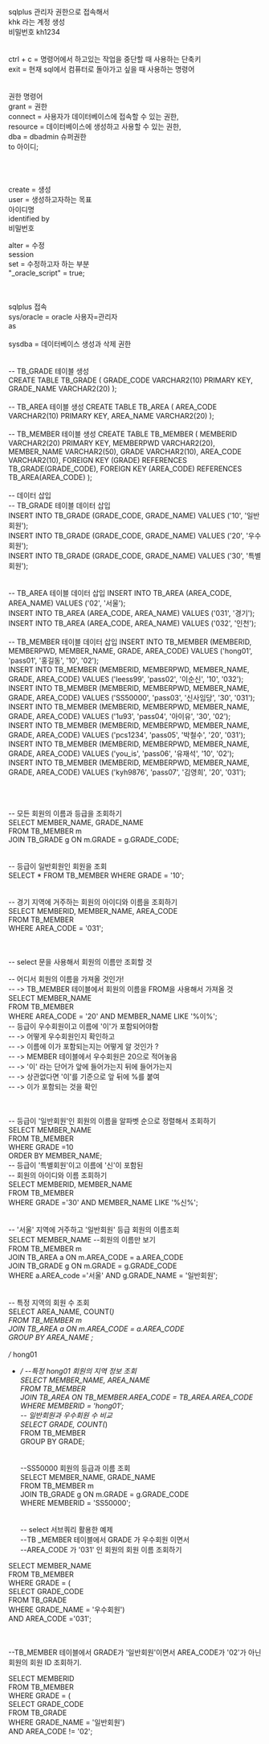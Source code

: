 
sqlplus 관리자 권한으로 접속해서 <br/>
khk 라는 계정 생성<br/>
비밀번호 kh1234<br/>
<br/><br/>
ctrl + c = 명령어에서 하고있는 작업을 중단할 때 사용하는 단축키<br/>
exit = 현재 sql에서 컴퓨터로 돌아가고 싶을 때 사용하는 명령어<br/>
<br/><br/>
권한 명령어<br/>
grant  = 권한<br/>
connect = 사용자가 데이터베이스에 접속할 수 있는 권한, <br/>
resource = 데이터베이스에 생성하고 사용할 수 있는 권한, <br/>
dba = dbadmin 슈퍼권한<br/>
 to 아이디;<br/>
<br/><br/><br/>


create = 생성 <br/>
user = 생성하고자하는 목표<br/>
아이디명<br/>
identified by <br/>
비밀번호<br/>

alter = 수정<br/>
session<br/>
set = 수정하고자 하는 부분<br/>
"_oracle_script" = true;<br/>

<br/><br/>
sqlplus 접속<br/>
sys/oracle = oracle  사용자=관리자<br/>
as<br/>
<br/>
sysdba = 데이터베이스 생성과 삭제 권한<br/>
<br/><br/>
-- TB_GRADE 테이블 생성<br/>
CREATE TABLE TB_GRADE (
    GRADE_CODE VARCHAR2(10) PRIMARY KEY,
    GRADE_NAME VARCHAR2(20)
);
<br/><br/>
-- TB_AREA 테이블 생성
CREATE TABLE TB_AREA (
    AREA_CODE VARCHAR2(10) PRIMARY KEY,
    AREA_NAME VARCHAR2(20)
);
<br/><br/>
-- TB_MEMBER 테이블 생성
CREATE TABLE TB_MEMBER (
    MEMBERID VARCHAR2(20) PRIMARY KEY,
    MEMBERPWD VARCHAR2(20),
    MEMBER_NAME VARCHAR2(50),
    GRADE VARCHAR2(10),
    AREA_CODE VARCHAR2(10),
    FOREIGN KEY (GRADE) REFERENCES TB_GRADE(GRADE_CODE),
    FOREIGN KEY (AREA_CODE) REFERENCES TB_AREA(AREA_CODE)
);
<br/><br/>
-- 데이터 삽입<br/>
-- TB_GRADE 테이블 데이터 삽입<br/>
INSERT INTO TB_GRADE (GRADE_CODE, GRADE_NAME) VALUES ('10', '일반회원');<br/>
INSERT INTO TB_GRADE (GRADE_CODE, GRADE_NAME) VALUES ('20', '우수회원');<br/>
INSERT INTO TB_GRADE (GRADE_CODE, GRADE_NAME) VALUES ('30', '특별회원');<br/>
<br/><br/>
-- TB_AREA 테이블 데이터 삽입
INSERT INTO TB_AREA (AREA_CODE, AREA_NAME) VALUES ('02', '서울');<br/>
INSERT INTO TB_AREA (AREA_CODE, AREA_NAME) VALUES ('031', '경기');<br/>
INSERT INTO TB_AREA (AREA_CODE, AREA_NAME) VALUES ('032', '인천');<br/>
<br/>
-- TB_MEMBER 테이블 데이터 삽입
INSERT INTO TB_MEMBER (MEMBERID, MEMBERPWD, MEMBER_NAME, GRADE, AREA_CODE) VALUES ('hong01', 'pass01', '홍길동', '10', '02');<br/>
INSERT INTO TB_MEMBER (MEMBERID, MEMBERPWD, MEMBER_NAME, GRADE, AREA_CODE) VALUES ('leess99', 'pass02', '이순신', '10', '032');<br/>
INSERT INTO TB_MEMBER (MEMBERID, MEMBERPWD, MEMBER_NAME, GRADE, AREA_CODE) VALUES ('SS50000', 'pass03', '신사임당', '30', '031');<br/>
INSERT INTO TB_MEMBER (MEMBERID, MEMBERPWD, MEMBER_NAME, GRADE, AREA_CODE) VALUES ('1u93', 'pass04', '아이유', '30', '02');<br/>
INSERT INTO TB_MEMBER (MEMBERID, MEMBERPWD, MEMBER_NAME, GRADE, AREA_CODE) VALUES ('pcs1234', 'pass05', '박철수', '20', '031');<br/>
INSERT INTO TB_MEMBER (MEMBERID, MEMBERPWD, MEMBER_NAME, GRADE, AREA_CODE) VALUES ('you_is', 'pass06', '유재석', '10', '02');<br/>
INSERT INTO TB_MEMBER (MEMBERID, MEMBERPWD, MEMBER_NAME, GRADE, AREA_CODE) VALUES ('kyh9876', 'pass07', '김영희', '20', '031');<br/>

<br/><br/>

-- 모든 회원의 이름과 등급을 조회하기<br/>
SELECT MEMBER_NAME, GRADE_NAME<br/>
FROM TB_MEMBER m<br/>
JOIN TB_GRADE g ON m.GRADE = g.GRADE_CODE;<br/>
<br/><br/>
-- 등급이 일반회원인 회원을 조회<br/>
SELECT * FROM TB_MEMBER WHERE GRADE = '10';<br/>
<br/><br/>
-- 경기 지역에 거주하는 회원의 아이디와 이름을 조회하기<br/>
SELECT MEMBERID, MEMBER_NAME, AREA_CODE <br/>
FROM TB_MEMBER <br/>
WHERE AREA_CODE = '031';<br/>
<br/><br/>

-- select 문을 사용해서 회원의 이름만 조회할 것<br/>

-- 어디서 회원의 이름을 가져올 것인가!<br/>
-- -> TB_MEMBER 테이블에서 회원의 이름을 FROM을 사용해서 가져올 것<br/>
SELECT MEMBER_NAME<br/>
FROM TB_MEMBER <br/>
WHERE AREA_CODE = '20' AND MEMBER_NAME LIKE '%이%';<br/>
-- 등급이 우수회원이고 이름에 '이'가 포함되어야함<br/>
-- -> 어떻게 우수회원인지 확인하고<br/>
-- -> 이름에 이가 포함되는지는 어떻게 알 것인가 ?<br/>
-- -> MEMBER 테이블에서 우수회원은 20으로 적어놓음<br/>
-- -> '이' 라는 단어가 앞에 들어가는지 뒤에 들어가는지 <br/>
-- -> 상관없다면 '이'를 기준으로 앞 뒤에 %를 붙여 <br/>
-- -> 이가 포함되는 것을 확인<br/>

<br/><br/>
-- 등급이 '일반회원'인 회원의 이름을 알파벳 순으로 정렬해서 조회하기<br/>
SELECT MEMBER_NAME<br/>
FROM TB_MEMBER <br/>
WHERE GRADE =10<br/>
ORDER BY MEMBER_NAME;<br/>
-- 등급이 '특별회원'이고 이름에 '신'이 포함된 <br/>
-- 회원의 아이디와 이름 조회하기<br/>
SELECT MEMBERID, MEMBER_NAME<br/>
FROM TB_MEMBER <br/>
WHERE GRADE ='30' AND MEMBER_NAME LIKE '%신%';<br/>
<br/><br/>
-- '서울' 지역에 거주하고 '일반회원' 등급 회원의 이름조회<br/>
SELECT  MEMBER_NAME --회원의 이름만 보기<br/>
FROM TB_MEMBER m<br/>
JOIN TB_AREA a ON m.AREA_CODE  = a.AREA_CODE <br/>
JOIN TB_GRADE g ON m.GRADE = g.GRADE_CODE <br/>
WHERE a.AREA_code ='서울' AND g.GRADE_NAME = '일반회원';<br/>
<br/><br/>
-- 특정 지역의 회원 수 조회<br/>
SELECT AREA_NAME, COUNT(*)<br/>
FROM TB_MEMBER m<br/>
JOIN TB_AREA a ON m.AREA_CODE = a.AREA_CODE <br/>
GROUP BY AREA_NAME ;<br/>
<br/>
/*
hong01
 * */
--특정 hong01 회원의 지역 정보 조회<br/>
SELECT  MEMBER_NAME, AREA_NAME<br/>
FROM TB_MEMBER <br/>
JOIN TB_AREA ON TB_MEMBER.AREA_CODE  = TB_AREA.AREA_CODE <br/>
WHERE  MEMBERID  = 'hong01';<br/>
-- 일반회원과 우수회원 수 비교<br/>
SELECT GRADE, COUNT(*)<br/>
FROM TB_MEMBER<br/>
GROUP BY GRADE;<br/>
<br/><br/>
--SS50000 회원의 등급과 이름 조회<br/>
SELECT MEMBER_NAME, GRADE_NAME<br/>
FROM TB_MEMBER  m<br/>
JOIN TB_GRADE g ON m.GRADE = g.GRADE_CODE <br/>
WHERE MEMBERID = 'SS50000';<br/>
<br/><br/>
-- select 서브쿼리 활용한 예제<br/>
--TB _MEMBER 테이블에서  GRADE 가 우수회원 이면서<br/>
--AREA_CODE 가 '031' 인 회원의 회원 이름 조회하기<br/>

SELECT MEMBER_NAME<br/>
FROM TB_MEMBER <br/>
WHERE GRADE = (<br/>
				SELECT GRADE_CODE <br/>
				FROM TB_GRADE <br/>
				WHERE GRADE_NAME = '우수회원')<br/>
AND AREA_CODE ='031';<br/>
<br/><br/>


--TB_MEMBER 테이블에서 GRADE가 '일반회원'이면서 AREA_CODE가 '02'가 아닌 회원의 회원 ID 조회하기.<br/>

SELECT MEMBERID<br/>
FROM TB_MEMBER <br/>
WHERE GRADE = (<br/>
	SELECT GRADE_CODE <br/>
	FROM TB_GRADE <br/>
	WHERE GRADE_NAME = '일반회원')<br/>
AND AREA_CODE != '02';<br/>
